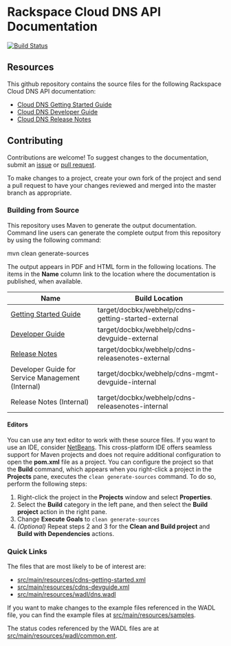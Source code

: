 
# Rackspace Cloud DNS API Documentation

[![Build Status](https://travis-ci.org/rackerlabs/docs-cloud-dns.svg?branch=master)](https://travis-ci.org/rackerlabs/docs-cloud-dns)


## Resources

This github repository contains the source files for the following Rackspace Cloud DNS API documentation:

* [Cloud DNS Getting Started Guide](http://docs.rackspace.com/cdns/api/v1.0/cdns-getting-started/)
* [Cloud DNS Developer Guide](http://docs.rackspace.com/cdns/api/v1.0/cdns-devguide/)
* [Cloud DNS Release Notes](http://docs.rackspace.com/cdns/api/v1.0/cdns-releasenotes/)

## Contributing

Contributions are welcome! To suggest changes to the documentation, submit an [issue](https://github.com/rackerlabs/docs-cloud-dns/issues) or [pull request](https://github.com/rackerlabs/docs-cloud-dns/pulls).

To make changes to a project, create your own fork of the project and send a pull request to have your changes reviewed and merged into the master branch as appropriate.

### Building from Source

This repository uses Maven to generate the output documentation. Command line users can generate the complete output from this repository by using the following command:

mvn clean generate-sources

The output appears in PDF and HTML form in the following locations. The items in the **Name** column link to the location where the documentation is published, when available.

| Name | Build Location |
| --- | --- |
| [Getting Started Guide](http://docs.rackspace.com/cdns/api/v1.0/cdns-getting-started/) | target/docbkx/webhelp/cdns-getting-started-external |
| [Developer Guide](http://docs.rackspace.com/cdns/api/v1.0/cdns-devguide/) | target/docbkx/webhelp/cdns-devguide-external |
| [Release Notes](http://docs.rackspace.com/cdns/api/v1.0/cdns-releasenotes/) | target/docbkx/webhelp/cdns-releasenotes-external |
| Developer Guide for Service Management (Internal) | target/docbkx/webhelp/cdns-mgmt-devguide-internal |
| Release Notes (Internal) | target/docbkx/webhelp/cdns-releasenotes-internal |

#### Editors

You can use any text editor to work with these source files. If you want to use an IDE, consider [NetBeans](http://netbeans.org). This cross-platform IDE offers seamless support for Maven projects and does not require  additional configuration to open the **pom.xml** file as a project. You can configure the project so that the **Build** command, which appears when you right-click a project in the **Projects** pane, executes the `clean generate-sources` command. To do so, perform the following steps:

1. Right-click the project in the **Projects** window and select **Properties**.
2. Select the **Build** category in the left pane, and then select the **Build project** action in the right pane.
3. Change **Execute Goals** to `clean generate-sources`
4. *(Optional)* Repeat steps 2 and 3 for the **Clean and Build project** and **Build with Dependencies** actions.

### Quick Links

The files that are most likely to be of interest are:

* [src/main/resources/cdns-getting-started.xml](src/main/resources/cdns-getting-started.xml)
* [src/main/resources/cdns-devguide.xml](src/main/resources/cdns-devguide.xml)
* [src/main/resources/wadl/dns.wadl](src/main/resources/wadl/dns.wadl)

If you want to make changes to the example files referenced in the WADL file, you can find the example files at [src/main/resources/samples](src/main/resources/samples).

The status codes referenced by the WADL files are at [src/main/resources/wadl/common.ent](src/main/resources/wadl/common.ent).

